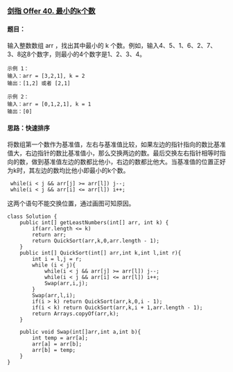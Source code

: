 ### [剑指 Offer 40. 最小的k个数](https://leetcode.cn/problems/zui-xiao-de-kge-shu-lcof/)

#### 题目：

输入整数数组 arr ，找出其中最小的 k 个数。例如，输入4、5、1、6、2、7、3、8这8个数字，则最小的4个数字是1、2、3、4。

```
示例 1：
输入：arr = [3,2,1], k = 2
输出：[1,2] 或者 [2,1]

示例 2：
输入：arr = [0,1,2,1], k = 1
输出：[0]
```

#### 思路：快速排序

将数组第一个数作为基准值，左右与基准值比较，如果左边的指针指向的数比基准值大，右边指针的数比基准值小，那么交换两边的数。最后交换左右指针相等时指向的数，做到基准值左边的数都比他小，右边的数都比他大。当基准值的位置正好为k时，其左边的数均比他小即最小的k个数。

```
 while(i < j && arr[j] >= arr[l]) j--;
 while(i < j && arr[i] <= arr[l]) i++;
```

这两个语句不能交换位置，通过画图可知原因。

```
class Solution {
    public int[] getLeastNumbers(int[] arr, int k) {
        if(arr.length <= k)
        return arr;
        return QuickSort(arr,k,0,arr.length - 1);
    }
    public int[] QuickSort(int[] arr,int k,int l,int r){
        int i = l,j = r;
        while (i < j){
            while(i < j && arr[j] >= arr[l]) j--;
            while(i < j && arr[i] <= arr[l]) i++;
            Swap(arr,i,j);
        }
        Swap(arr,l,i);
        if(i > k) return QuickSort(arr,k,0,i - 1);
        if(i < k) return QuickSort(arr,k,i + 1,arr.length - 1);
        return Arrays.copyOf(arr,k);
    }

    public void Swap(int[]arr,int a,int b){
        int temp = arr[a];
        arr[a] = arr[b];
        arr[b] = temp;
    }
}
```

